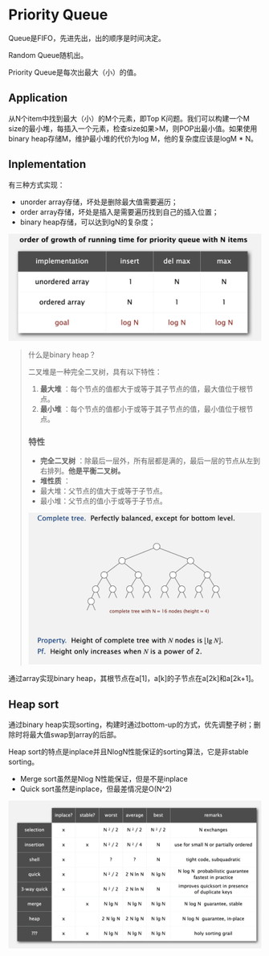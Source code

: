 # Priority Queue

Queue是FIFO，先进先出，出的顺序是时间决定。

Random Queue随机出。

Priority Queue是每次出最大（小）的值。

## Application

从N个item中找到最大（小）的M个元素，即Top K问题。我们可以构建一个M size的最小堆，每插入一个元素，检查size如果>M，则POP出最小值。如果使用binary heap存储M，维护最小堆的代价为log M，他的复杂度应该是logM * N。

## Inplementation

有三种方式实现：

* unorder array存储，坏处是删除最大值需要遍历；
* order array存储，坏处是插入是需要遍历找到自己的插入位置；
* binary heap存储，可以达到lgN的复杂度；

![1727761202222](image/priority_queue/1727761202222.png)

> 什么是binary heap？
>
> 二叉堆是一种完全二叉树，具有以下特性：
>
> 1. **最大堆** ：每个节点的值都大于或等于其子节点的值，最大值位于根节点。
> 2. **最小堆** ：每个节点的值都小于或等于其子节点的值，最小值位于根节点。
>
> ### 特性
>
> * **完全二叉树** ：除最后一层外，所有层都是满的，最后一层的节点从左到右排列。**他是平衡二叉树。**
> * **堆性质** ：
> * 最大堆：父节点的值大于或等于子节点。
> * 最小堆：父节点的值小于或等于子节点。
>
> ![1727761584934](image/priority_queue/1727761584934.png)

通过array实现binary heap，其根节点在a[1]，a[k]的子节点在a[2k]和a[2k+1]。

## Heap sort

通过binary heap实现sorting，构建时通过bottom-up的方式，优先调整子树；删除时将最大值swap到array的后部。

Heap sort的特点是inplace并且NlogN性能保证的sorting算法，它是非stable sorting。

* Merge sort虽然是Nlog N性能保证，但是不是inplace
* Quick sort虽然是inplace，但最差情况是O(N^2)

![1727764219721](image/priority_queue/1727764219721.png)
